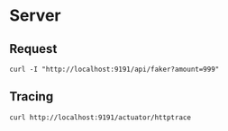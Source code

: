 # Server

## Request

    curl -I "http://localhost:9191/api/faker?amount=999"

## Tracing
    
    curl http://localhost:9191/actuator/httptrace

